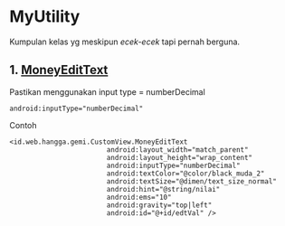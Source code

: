 # MyUtility
Kumpulan kelas yg meskipun *ecek-ecek* tapi pernah berguna.

## 1. [MoneyEditText](https://github.com/hangga/MyUtility/blob/master/MoneyEditText.java)

Pastikan menggunakan input type = numberDecimal
```
android:inputType="numberDecimal"
```

Contoh
```
<id.web.hangga.gemi.CustomView.MoneyEditText
                        android:layout_width="match_parent"
                        android:layout_height="wrap_content"
                        android:inputType="numberDecimal"
                        android:textColor="@color/black_muda_2"
                        android:textSize="@dimen/text_size_normal"
                        android:hint="@string/nilai"
                        android:ems="10"
                        android:gravity="top|left"
                        android:id="@+id/edtVal" />                        
 
            
